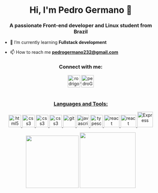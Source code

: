 <h1 align="center">Hi, I'm Pedro Germano 🔭</h1>
<h3 align="center">A passionate Front-end developer and Linux student from Brazil</h3>

- 🌱 I’m currently learning **Fullstack development**

- 📫 How to reach me **pedrogermano232@gmail.com**

<div align="center">
<h3>Connect with me:</h3>
<p>
<a href="https://www.linkedin.com/in/pedrogermano232/" target="_blank">
  <img align="center" src="https://i.pinimg.com/originals/58/99/22/589922e187ab719d0afa9c4c2993019b.png" alt="rodrigo-victor-5a7707174" height="40" width="40"   />
</a>
<a href="https://instagram.com/pedroGermano232" target="_blank" >
  <img align="center" src="https://image.flaticon.com/icons/png/512/174/174855.png" alt="pedroGermano232" height="40" width="40"/>
</a>
</p>

<a href="https://github.com/pedroGermano232">
  <h3></br>Languages and Tools:</h3>
<p> 
  <img src="https://img.shields.io/badge/HTML5-E34F26?style=for-the-badge&logo=html5&logoColor=white" alt="html5" width="40" height="40"/> 
  <img src="https://img.shields.io/badge/CSS3-1572B6?style=for-the-badge&logo=css3&logoColor=white" alt="css3" width="40" height="40"/> 
  <img src="https://img.shields.io/badge/styled--components-DB7093?style=for-the-badge&logo=styled-components&logoColor=white" alt="css3" width="40" height="40"/> 
  <img src="https://img.shields.io/badge/Chakra--UI-319795?style=for-the-badge&logo=chakra-ui&logoColor=white" alt="css3" width="40" height="40"/> 
  <img src="https://img.shields.io/badge/Sass-CC6699?style=for-the-badge&logo=sass&logoColor=white" alt="git" width="40" height="40"/> 
  <img src="https://img.shields.io/badge/JavaScript-323330?style=for-the-badge&logo=javascript&logoColor=F7DF1E" alt="javascript" width="40"  height="40"/> 
  <img src="https://upload.wikimedia.org/wikipedia/commons/thumb/4/4c/Typescript_logo_2020.svg/600px-Typescript_logo_2020.svg.png" alt="typescript" width="40" height="40"/>  
  <img src="https://img.shields.io/badge/React-20232A?style=for-the-badge&logo=react&logoColor=61DAFB" alt="react" width="50" height="40"/>  
  <img src="https://img.shields.io/badge/React_Native-20232A?style=for-the-badge&logo=react&logoColor=61DAFB" alt="react native" width="50" height="40"/>  
  <img src="https://img.shields.io/badge/Express.js-000000?style=for-the-badge&logo=express&logoColor=white" alt="Express" width="50" />
</p>
<img height="170em" src="https://github-readme-stats-eight-theta.vercel.app/api/top-langs/?username=pedroGermano&layout=compact&langs_count=8&theme=dracula"/></a>

<img height="180em" src="https://github-readme-stats-eight-theta.vercel.app/api?username=pedroGermano&show_icons=true&theme=dracula&include_all_commits=true&count_private=true"/>
